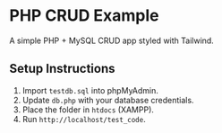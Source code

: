 # PHP CRUD Example

A simple PHP + MySQL CRUD app styled with Tailwind.

## Setup Instructions

1. Import `testdb.sql` into phpMyAdmin.
2. Update `db.php` with your database credentials.
3. Place the folder in `htdocs` (XAMPP).
4. Run `http://localhost/test_code`.
